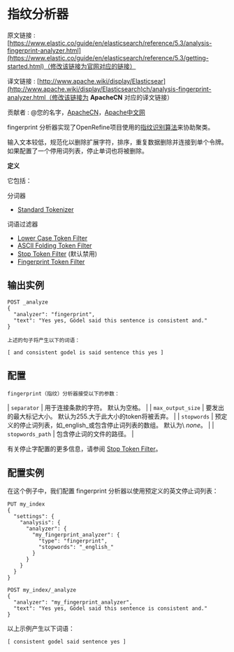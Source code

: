 # 指纹分析器

原文链接 : [https://www.elastic.co/guide/en/elasticsearch/reference/5.3/analysis-fingerprint-analyzer.html](https://www.elastic.co/guide/en/elasticsearch/reference/5.3/getting-started.html)（修改该链接为官网对应的链接）

译文链接 : [http://www.apache.wiki/display/Elasticsear](http://www.apache.wiki/display/Elasticsearch)ch/analysis-fingerprint-analyzer.html（修改该链接为 **ApacheCN** 对应的译文链接）

贡献者 : @您的名字，[ApacheCN](/display/~apachecn)，[Apache中文网](/display/~apachechina)

fingerprint 分析器实现了OpenRefine项目使用的[指纹识别算法](https://github.com/OpenRefine/OpenRefine/wiki/Clustering-In-Depth#fingerprint)来协助聚类。

输入文本较低，规范化以删除扩展字符，排序，重复数据删除并连接到单个令牌。 如果配置了一个停用词列表，停止单词也将被删除。

**定义**

它包括：

分词器

*   [Standard Tokenizer](https://www.elastic.co/guide/en/elasticsearch/reference/5.3/analysis-standard-tokenizer.html "Standard Tokenizer")

词语过滤器

*   [Lower Case Token Filter](https://www.elastic.co/guide/en/elasticsearch/reference/5.3/analysis-lowercase-tokenfilter.html "Lowercase Token Filter")
*   [ASCII Folding Token Filter](https://www.elastic.co/guide/en/elasticsearch/reference/5.3/analysis-asciifolding-tokenfilter.html "ASCII Folding Token Filter")
*   [Stop Token Filter](https://www.elastic.co/guide/en/elasticsearch/reference/5.3/analysis-stop-tokenfilter.html "Stop Token Filter") (默认禁用)
*   [Fingerprint Token Filter](https://www.elastic.co/guide/en/elasticsearch/reference/5.3/analysis-fingerprint-tokenfilter.html "Fingerprint Token Filter")

## **输出实例**

```
POST _analyze
{
  "analyzer": "fingerprint",
  "text": "Yes yes, Gödel said this sentence is consistent and."
}
```

```
上述的句子将产生以下的词语：
```

```
[ and consistent godel is said sentence this yes ]

```

## **配置** 

```
fingerprint（指纹）分析器接受以下的参数：
```

| `separator` | 用于连接条款的字符。 默认为空格。 |
| `max_output_size` | 要发出的最大标记大小。 默认为255.大于此大小的token将被丢弃。 |
| `stopwords` | 预定义的停止词列表，如_english_或包含停止词列表的数组。 默认为\ _none_。 |
| `stopwords_path` | 包含停止词的文件的路径。 |

有关停止字配置的更多信息，请参阅 [Stop Token Filter](https://www.elastic.co/guide/en/elasticsearch/reference/5.3/analysis-stop-tokenfilter.html "Stop Token Filter")。

## **配置实例**

在这个例子中，我们配置 fingerprint 分析器以使用预定义的英文停止词列表：

```
PUT my_index
{
  "settings": {
    "analysis": {
      "analyzer": {
        "my_fingerprint_analyzer": {
          "type": "fingerprint",
          "stopwords": "_english_"
        }
      }
    }
  }
}

POST my_index/_analyze
{
  "analyzer": "my_fingerprint_analyzer",
  "text": "Yes yes, Gödel said this sentence is consistent and."
}

```

以上示例产生以下词语：

```
[ consistent godel said sentence yes ]

```